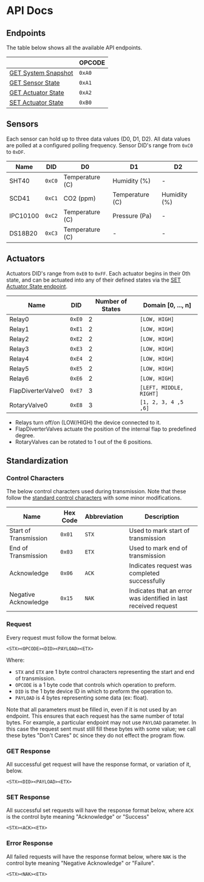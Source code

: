 # API Docs

## Endpoints

The table below shows all the available API endpoints.

|  | OPCODE |
|--|--------|
| [GET System Snapshot](endpoints/getSnapshot.md) | `0xA0` |
| [GET Sensor State](endpoints/getSensorState.md) | `0xA1` |
| [GET Actuator State](endpoints/getActuatorState.md) | `0xA2` |
| [SET Actuator State](endpoints/setActuatorState.md) | `0xB0` |

## Sensors

Each sensor can hold up to three data values (D0, D1, D2). All data values are polled at a configured polling frequency. Sensor DID's range from `0xC0` to `0xDF`.

| Name | DID | D0 | D1 | D2 |
|------|-----|----|----|----|
| SHT40 | `0xC0` | Temperature (C) | Humidity (%) | - |
| SCD41 | `0xC1` | CO2 (ppm) | Temperature (C) | Humidity (%) |
| IPC10100 | `0xC2` | Temperature (C) | Pressure (Pa) | - |
| DS18B20 | `0xC3` | Temperature (C) | - | - |

## Actuators

Actuators DID's range from `0xE0` to `0xFF`. Each actuator begins in their 0th state, and can be actuated into any of their defined states via the [SET Actuator State endpoint](endpoints/setActuatorState.md).

| Name | DID | Number of States | Domain [0, ..., n] | 
|------|-----|------------------|--------------------|
| Relay0 | `0xE0` | 2 | `[LOW, HIGH]` |
| Relay1 | `0xE1` | 2 | `[LOW, HIGH]` |
| Relay2 | `0xE2` | 2 | `[LOW, HIGH]` |
| Relay3 | `0xE3` | 2 | `[LOW, HIGH]` |
| Relay4 | `0xE4` | 2 | `[LOW, HIGH]` |
| Relay5 | `0xE5` | 2 | `[LOW, HIGH]` |
| Relay6 | `0xE6` | 2 | `[LOW, HIGH]` |
| FlapDiverterValve0 | `0xE7` | 3 | `[LEFT, MIDDLE, RIGHT]` |
| RotaryValve0 | `0xE8` | 3 | `[1, 2, 3, 4 ,5 ,6]` |

- Relays turn off/on (LOW/HIGH) the device connected to it.
- FlapDiverterValves actuate the position of the internal flap to predefined degree. 
- RotaryValves can be rotated to 1 out of the 6 positions.

## Standardization

### Control Characters

The below control characters used during transmission. Note that these follow the [standard control characters](https://www.geeksforgeeks.org/control-characters/) with some minor modifications.

| Name | Hex Code | Abbreviation | Description |
|------|----------|--------------|-------------|
| Start of Transmission | `0x01` | `STX` | Used to mark start of transmission |
| End of Transmission | `0x03` | `ETX` | Used to mark end of transmission |
| Acknowledge | `0x06` | `ACK` | Indicates request was completed successfully |
| Negative Acknowledge | `0x15` | `NAK` | Indicates that an error was identified in last received request |

### Request

Every request must follow the format below.

```
<STX><OPCODE><DID><PAYLOAD><ETX>
```

Where: 
* `STX` and `ETX` are 1 byte control characters representing the start and end of transmission.
* `OPCODE` is a 1 byte code that controls which operation to preform.
* `DID` is the 1 byte device ID in which to preform the operation to.
* `PAYLOAD` is 4 bytes representing some data (ex: float).

Note that all parameters must be filled in, even if it is not used by an endpoint. This ensures that each request has the same number of total bytes. For example, a particular endpoint may not use `PAYLOAD` parameter. In this case the request sent must still fill these bytes with some value; we call these bytes "Don't Cares" `DC` since they do not effect the program flow.

### GET Response

All successful get request will have the response format, or variation of it, below.

```
<STX><DID><PAYLOAD><ETX>
```

### SET Response

All successful set requests will have the response format below, where `ACK` is the control byte meaning "Acknowledge" or "Success"

```
<STX><ACK><ETX>
```

### Error Response

All failed requests will have the response format below, where `NAK` is the control byte meaning "Negative Acknowledge" or "Failure".

```
<STX><NAK><ETX>
```
